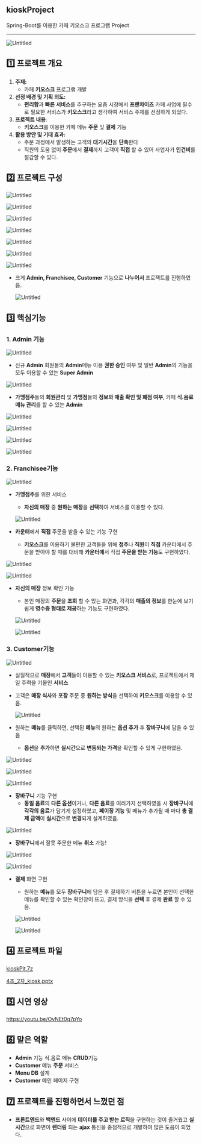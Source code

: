 ## kioskProject
Spring-Boot를 이용한 카페 키오스크 프로그램 Project

---

![Untitled](https://prod-files-secure.s3.us-west-2.amazonaws.com/4b5586b7-f187-4e65-8bba-cb9af3b94c07/32556448-b82b-4281-9474-2f2217fc1a40/Untitled.png)

## 1️⃣ 프로젝트 개요

1. **주제:**
    - 카페 **키오스크** 프로그램 개발
2. **선정 배경 및 기획 의도:**
    - **편리함**과 **빠른 서비스**를 추구하는 요즘 시장에서 **프랜차이즈** 카페 사업에 필수로 필요한 서비스가 **키오스크**라고 생각하여 서비스 주제를 선정하게 되었다.
3. **프로젝트 내용**:
    - **키오스크**를 이용한 카페 메뉴 **주문** 및 **결제** 기능
4. **활용 방안 및 기대 효과:**
    - 주문 과정에서 발생하는 고객의 **대기시간**을 **단축**한다
    - 직원의 도움 없이 **주문**에서 **결제**까지 고객이 **직접** 할 수 있어 사업자가 **인건비**를 절감할 수 있다.

## 2️⃣ 프로젝트 구성

![Untitled](https://prod-files-secure.s3.us-west-2.amazonaws.com/4b5586b7-f187-4e65-8bba-cb9af3b94c07/a94bf30c-29bf-4c2e-9df8-ecc33b430fdd/Untitled.png)

![Untitled](https://prod-files-secure.s3.us-west-2.amazonaws.com/4b5586b7-f187-4e65-8bba-cb9af3b94c07/82fdd71a-6f83-4612-ae65-acb5c0288572/Untitled.png)

![Untitled](https://prod-files-secure.s3.us-west-2.amazonaws.com/4b5586b7-f187-4e65-8bba-cb9af3b94c07/e53b38a0-7c59-4ca1-b0af-616a86ffad96/Untitled.png)

![Untitled](https://prod-files-secure.s3.us-west-2.amazonaws.com/4b5586b7-f187-4e65-8bba-cb9af3b94c07/655f4cdc-70c5-4f9c-85cf-0e2a557ae4d9/Untitled.png)

![Untitled](https://prod-files-secure.s3.us-west-2.amazonaws.com/4b5586b7-f187-4e65-8bba-cb9af3b94c07/f0ff9398-7455-4661-aa2b-810dc949d27d/Untitled.png)

![Untitled](https://prod-files-secure.s3.us-west-2.amazonaws.com/4b5586b7-f187-4e65-8bba-cb9af3b94c07/4666e46c-a03c-43f4-8d98-59f77aa2e104/Untitled.png)

![Untitled](https://prod-files-secure.s3.us-west-2.amazonaws.com/4b5586b7-f187-4e65-8bba-cb9af3b94c07/9061683f-3725-4a4e-8ada-84d489ff87dc/Untitled.png)

- 크게 **Admin, Franchisee, Customer** 기능으로 **나누어서** 프로젝트를 진행하였음.
    
    ![Untitled](https://prod-files-secure.s3.us-west-2.amazonaws.com/4b5586b7-f187-4e65-8bba-cb9af3b94c07/e972ed39-0bad-4cd5-957c-d0c3a55d89b6/Untitled.png)
    

## 3️⃣ 핵심기능

### 1. Admin 기능

![Untitled](https://prod-files-secure.s3.us-west-2.amazonaws.com/4b5586b7-f187-4e65-8bba-cb9af3b94c07/580fdb62-893f-4fa7-9749-e7fe9248a026/Untitled.png)

- 신규 **Admin** 회원들의 **Admin**메뉴 이용 **권한 승인** 여부 및 일반 **Admin**의 기능을 모두 이용할 수 있는 **Super Admin**

![Untitled](https://prod-files-secure.s3.us-west-2.amazonaws.com/4b5586b7-f187-4e65-8bba-cb9af3b94c07/d5d3c436-288c-4ba0-8dbc-ddf5175952b7/Untitled.png)

- **가맹점주**들의 **회원관리** 및 **가맹점**들의 **정보와 매출 확인 및 폐점 여부**, 카페 **식.음료 메뉴 관리**를 할 수 있는 **Admin**

![Untitled](https://prod-files-secure.s3.us-west-2.amazonaws.com/4b5586b7-f187-4e65-8bba-cb9af3b94c07/1e866b78-48f5-418c-bf11-2f187c39dedf/Untitled.png)

![Untitled](https://prod-files-secure.s3.us-west-2.amazonaws.com/4b5586b7-f187-4e65-8bba-cb9af3b94c07/cbbc14e6-739a-4de8-bb6f-5709604cd063/Untitled.png)

![Untitled](https://prod-files-secure.s3.us-west-2.amazonaws.com/4b5586b7-f187-4e65-8bba-cb9af3b94c07/c07e26a0-4ce4-4577-82a4-d1228c0a40de/Untitled.png)

![Untitled](https://prod-files-secure.s3.us-west-2.amazonaws.com/4b5586b7-f187-4e65-8bba-cb9af3b94c07/f75c7a1b-6eff-49c4-8058-662c5710c311/Untitled.png)

### 2. Franchisee기능

![Untitled](https://prod-files-secure.s3.us-west-2.amazonaws.com/4b5586b7-f187-4e65-8bba-cb9af3b94c07/9c81f5e9-c911-4e59-be53-281bb5a1d758/Untitled.png)

- **가맹점주**를 위한 서비스
    - **자신의 매장** 중 **원하는 매장**을 **선택**하여 서비스를 이용할 수 있다.
    
    ![Untitled](https://prod-files-secure.s3.us-west-2.amazonaws.com/4b5586b7-f187-4e65-8bba-cb9af3b94c07/9f7c039f-7b99-414a-abca-69db5e3c5a2d/Untitled.png)
    
- **카운터**에서 **직접** 주문을 받을 수 있는 기능 구현
    - **키오스크**를 이용하기 불편한 고객들을 위해 **점주**나 **직원**이 **직접** 카운터에서 주문을 받아야 할 때를 대비해 **카운터에**서 직접 **주문을 받는 기능**도 구현하였다.

![Untitled](https://prod-files-secure.s3.us-west-2.amazonaws.com/4b5586b7-f187-4e65-8bba-cb9af3b94c07/7af732a7-e5df-4da1-850b-85092c958ccb/Untitled.png)

![Untitled](https://prod-files-secure.s3.us-west-2.amazonaws.com/4b5586b7-f187-4e65-8bba-cb9af3b94c07/c2cf8f33-4fa7-497d-943e-1c2f3c75f917/Untitled.png)

- **자신의 매장** 정보 확인 기능
    - 본인 매장의 **주문**을 **조회** 할 수 있는 화면과, 각각의 **매출의 정보**를 한눈에 보기 쉽게 **영수증 형태로 제공**하는 기능도 구현하였다.
    
    ![Untitled](https://prod-files-secure.s3.us-west-2.amazonaws.com/4b5586b7-f187-4e65-8bba-cb9af3b94c07/3ad4a4c8-c7c7-4a10-9005-0112edc5876a/Untitled.png)
    
    ![Untitled](https://prod-files-secure.s3.us-west-2.amazonaws.com/4b5586b7-f187-4e65-8bba-cb9af3b94c07/78d9c3dc-af76-4a58-afa8-47c6192fe9d9/Untitled.png)
    

### 3. Customer기능

![Untitled](https://prod-files-secure.s3.us-west-2.amazonaws.com/4b5586b7-f187-4e65-8bba-cb9af3b94c07/859e07cd-097b-4a17-b8ed-4780744dafb3/Untitled.png)

- 실질적으로 **매장**에서 **고객**들이 이용할 수 있는 **키오스크 서비스**로, 프로젝트에서 제일 주력을 기울인 **서비스**
- 고객은 **매장 식사**와 **포장** 주문 중 **원하는 방식**을 선택하여 **키오스크**를 이용할 수 있음.
    
    ![Untitled](https://prod-files-secure.s3.us-west-2.amazonaws.com/4b5586b7-f187-4e65-8bba-cb9af3b94c07/fbcf58d2-3ef4-43f2-8cc0-3e1e72307506/Untitled.png)
    
- 원하는 **메뉴**를 클릭하면, 선택된 **메뉴**의 원하는 **옵션 추가** 후 **장바구니**에 담을 수 있음
    - **옵션**을 **추가**하면 **실시간**으로 **변동되는 가격**을 확인할 수 있게 구현하였음.

![Untitled](https://prod-files-secure.s3.us-west-2.amazonaws.com/4b5586b7-f187-4e65-8bba-cb9af3b94c07/35cb472a-7dd8-4844-8921-4e7e2993c7ce/Untitled.png)

![Untitled](https://prod-files-secure.s3.us-west-2.amazonaws.com/4b5586b7-f187-4e65-8bba-cb9af3b94c07/d0e215e8-15f9-40d9-88a0-afd135c7e5b6/Untitled.png)

![Untitled](https://prod-files-secure.s3.us-west-2.amazonaws.com/4b5586b7-f187-4e65-8bba-cb9af3b94c07/1a8f5d51-60e7-438d-9f22-3e2ecf335533/Untitled.png)

- **장바구니** 기능 구현
    - **동일 음료**의 **다른 옵션**이거나, **다른 음료**를 여러가지 선택하였을 시 **장바구니**에 **각각의 음료**가 담기게 설정하였고, **페이징 기능** 및 메뉴가 추가될 때 마다 **총 결제 금액**이 **실시간**으로 **변경**되게 설계하였음.

![Untitled](https://prod-files-secure.s3.us-west-2.amazonaws.com/4b5586b7-f187-4e65-8bba-cb9af3b94c07/c5ed32f4-fe05-4e08-9595-87b1acc3d172/Untitled.png)

- **장바구니**에서 잘못 주문한 메뉴 **취소** 가능!

![Untitled](https://prod-files-secure.s3.us-west-2.amazonaws.com/4b5586b7-f187-4e65-8bba-cb9af3b94c07/9870f633-7fdd-4d93-9fc7-f26a1cbace10/Untitled.png)

![Untitled](https://prod-files-secure.s3.us-west-2.amazonaws.com/4b5586b7-f187-4e65-8bba-cb9af3b94c07/b6fbd1db-5953-4f90-8c9c-21f232016692/Untitled.png)

- **결제** 화면 구현
    - 원하는 **메뉴**를 모두 **장바구니**에 담은 후 결제하기 버튼을 누르면 본인이 선택한 메뉴를 확인할 수 있는 확인창이 뜨고, 결제 방식을 **선택** 후 결제 **완료** 할 수 있음.
    
    ![Untitled](https://prod-files-secure.s3.us-west-2.amazonaws.com/4b5586b7-f187-4e65-8bba-cb9af3b94c07/f829f987-cbba-4f3e-b872-7895c7a66220/Untitled.png)
    
    ![Untitled](https://prod-files-secure.s3.us-west-2.amazonaws.com/4b5586b7-f187-4e65-8bba-cb9af3b94c07/eb4adf6d-dfc3-4b35-a5f7-8da818465e18/Untitled.png)
    

## 4️⃣ 프로젝트 파일

[kioskPjt.7z](https://drive.google.com/file/d/1TFFaIxd3o2kvxlN16oYqJqSvvN1t77v0/view?usp=sharing)

[4조_2차_kiosk.pptx](https://drive.google.com/file/d/1jPKotV84u7PoqeC42PYXid6fk6kSzIvQ/view?usp=sharing)

## 5️⃣ 시연 영상

https://youtu.be/OvNEt0q7pYo

## 6️⃣ 맡은 역할

- **Admin** 기능 식.음료 메뉴 **CRUD**기능
- **Customer** 메뉴 **주문** 서비스
- **Menu DB** 설계
- **Customer** 메인 페이지 구현

## 7️⃣ 프로젝트를 진행하면서 느꼈던 점

- **프론트엔드**와 **백엔드** 사이에 **데이터를 주고 받는 로직**을 구현하는 것이 즐거웠고 **실시간**으로 화면이 **렌더링** 되는 **ajax** 통신을 중점적으로 개발하여 많은 도움이 되었다.
